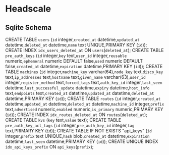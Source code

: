 # Headscale

## Sqlite Schema

CREATE TABLE `users` (`id` integer,`created_at` datetime,`updated_at` datetime,`deleted_at` datetime,`name` text UNIQUE,PRIMARY KEY (`id`));
CREATE INDEX `idx_users_deleted_at` ON `users`(`deleted_at`);
CREATE TABLE `pre_auth_keys` (`id` integer,`key` text,`user_id` integer,`reusable` numeric,`ephemeral` numeric DEFAULT false,`used` numeric DEFAULT false,`created_at` datetime,`expiration` datetime,PRIMARY KEY (`id`));
CREATE TABLE `machines` (`id` integer,`machine_key` varchar(64),`node_key` text,`disco_key` text,`ip_addresses` text,`hostname` text,`given_name` varchar(63),`user_id` integer,`register_method` text,`forced_tags` text,`auth_key_id` integer,`last_seen` datetime,`last_successful_update` datetime,`expiry` datetime,`host_info` text,`endpoints` text,`created_at` datetime,`updated_at` datetime,`deleted_at` datetime,PRIMARY KEY (`id`));
CREATE TABLE `routes` (`id` integer,`created_at` datetime,`updated_at` datetime,`deleted_at` datetime,`machine_id` integer,`prefix` text,`advertised` numeric,`enabled` numeric,`is_primary` numeric,PRIMARY KEY (`id`));
CREATE INDEX `idx_routes_deleted_at` ON `routes`(`deleted_at`);
CREATE TABLE `kvs` (`key` text,`value` text);
CREATE TABLE `pre_auth_key_acl_tags` (`id` integer,`pre_auth_key_id` integer,`tag` text,PRIMARY KEY (`id`));
CREATE TABLE IF NOT EXISTS "api_keys" (`id` integer,`prefix` text UNIQUE,`hash` blob,`created_at` datetime,`expiration` datetime,`last_seen` datetime,PRIMARY KEY (`id`));
CREATE UNIQUE INDEX `idx_api_keys_prefix` ON `api_keys`(`prefix`);

